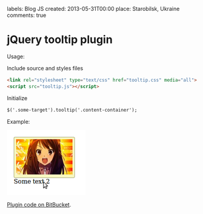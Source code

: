 labels: Blog
        JS
created: 2013-05-31T00:00
place: Starobilsk, Ukraine
comments: true

# jQuery tooltip plugin

Usage:

Include source and styles files
```html
<link rel="stylesheet" type="text/css" href="tooltip.css" media="all">
<script src="tooltip.js"></script>
```

Initialize
```html
$('.some-target').tooltip('.content-container');
```

Example:

![Tooltip example](tooltip.png)

[Plugin code on BitBucket](https://bitbucket.org/nanvel/jquery-tooltip-plugin/).
